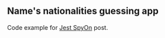 ## Name's nationalities guessing app

Code example for [Jest SpyOn](https://meticulous.ai/blog/how-to-use-jest-spyon/) post.

